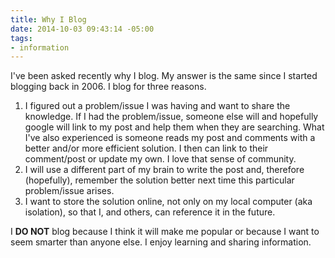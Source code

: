 ```yaml
---
title: Why I Blog
date: 2014-10-03 09:43:14 -05:00
tags:
- information
---
```


I've been asked recently why I blog.  My answer is the same since I started blogging back in 2006.  I blog for three reasons.

1. I figured out a problem/issue I was having and want to share the knowledge.  If I had the problem/issue, someone else will and hopefully google will link to my post and help them when they are searching. What I've also experienced is someone reads my post and comments with a better and/or more efficient solution.  I then can link to their comment/post or update my own.  I love that sense of community.
1. I will use a different part of my brain to write the post and, therefore (hopefully), remember the solution better next time this particular problem/issue arises.
1. I want to store the solution online, not only on my local computer (aka isolation), so that I, and others, can reference it in the future.

I **DO NOT** blog because I think it will make me popular or because I want to seem smarter than anyone else.  I enjoy learning and sharing information.
